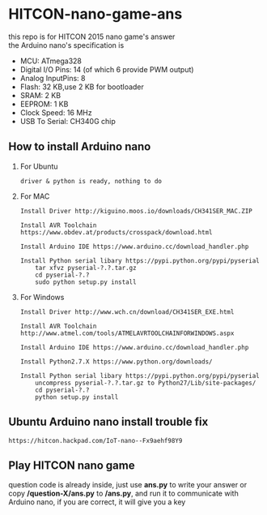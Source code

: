 # HITCON-nano-game-ans
this repo is for HITCON 2015 nano game's answer<br/>
the Arduino nano's specification is
* MCU: ATmega328
* Digital I/O Pins: 14 (of which 6 provide PWM output)
* Analog InputPins: 8
* Flash: 32 KB,use 2 KB for bootloader
* SRAM: 2 KB
* EEPROM: 1 KB
* Clock Speed: 16 MHz
* USB To Serial: CH340G chip

## How to install Arduino nano
1. For Ubuntu <br/>
    ```
    driver & python is ready, nothing to do
    ```
2. For MAC <br/>
    ```
    Install Driver http://kiguino.moos.io/downloads/CH341SER_MAC.ZIP

    Install AVR Toolchain https://www.obdev.at/products/crosspack/download.html

    Install Arduino IDE https://www.arduino.cc/download_handler.php

    Install Python serial libary https://pypi.python.org/pypi/pyserial
        tar xfvz pyserial-?.?.tar.gz
        cd pyserial-?.?
        sudo python setup.py install
    ```

3. For Windows <br/>
    ```
    Install Driver http://www.wch.cn/download/CH341SER_EXE.html

    Install AVR Toolchain http://www.atmel.com/tools/ATMELAVRTOOLCHAINFORWINDOWS.aspx

    Install Arduino IDE https://www.arduino.cc/download_handler.php

    Install Python2.7.X https://www.python.org/downloads/

    Install Python serial libary https://pypi.python.org/pypi/pyserial
        uncompress pyserial-?.?.tar.gz to Python27/Lib/site-packages/
        cd pyserial-?.?
        python setup.py install
    ```

## Ubuntu Arduino nano install trouble fix
    https://hitcon.hackpad.com/IoT-nano--Fx9aehf98Y9

## Play HITCON nano game

question code is already inside, just use **ans.py** to write your answer or copy **/question-X/ans.py** to **/ans.py**, and run it to communicate with Arduino nano, if you are correct, it will give you a key
